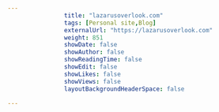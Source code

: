 ---
                title: "lazarusoverlook.com"
                tags: [Personal site,Blog]
                externalUrl: "https://lazarusoverlook.com"
                weight: 851
                showDate: false
                showAuthor: false
                showReadingTime: false
                showEdit: false
                showLikes: false
                showViews: false
                layoutBackgroundHeaderSpace: false
                ---
